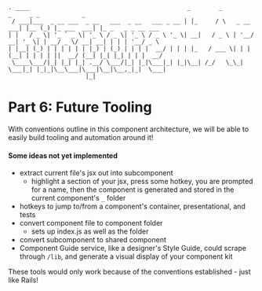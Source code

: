 ```
. ____                                             _        _             _     _ _            _                  
 / ___|___  _ __ ___  _ __   ___  _ __   ___ _ __ | |_     / \   _ __ ___| |__ (_) |_ ___  ___| |_ _   _ _ __ ___
| |   / _ \| '_ ` _ \| '_ \ / _ \| '_ \ / _ \ '_ \| __|   / _ \ | '__/ __| '_ \| | __/ _ \/ __| __| | | | '__/ _ \
| |__| (_) | | | | | | |_) | (_) | | | |  __/ | | | |_   / ___ \| | | (__| | | | | ||  __/ (__| |_| |_| | | |  __/
 \____\___/|_| |_| |_| .__/ \___/|_| |_|\___|_| |_|\__| /_/   \_\_|  \___|_| |_|_|\__\___|\___|\__|\__,_|_|  \___|
                      |_|                                                                                          
```
# Part 6: Future Tooling
With conventions outline in this component architecture, we will be able to easily build tooling and automation around it!

#### Some ideas not yet implemented
- extract current file's jsx out into subcomponent
  - highlight a section of your jsx, press some hotkey, you are prompted for a name, then the component is generated and stored in the current component's `_` folder
- hotkeys to jump to/from a component's container, presentational, and tests
- convert component file to component folder
  - sets up index.js as well as the folder
- convert subcomponent to shared component
- Component Guide service, like a designer's Style Guide, could scrape through `/lib`, and generate a visual display of your component kit

These tools would only work because of the conventions established - just like Rails!
